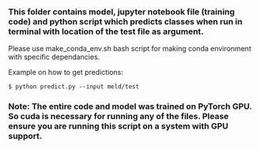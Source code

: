 ### This folder contains model, jupyter notebook file (training code) and python script which predicts classes when run in terminal with location of the test file as argument.

Please use make_conda_env.sh bash script for making conda environment with specific dependancies.

Example on how to get predictions:
```
$ python predict.py --input meld/test

```

### Note: The entire code and model was trained on PyTorch GPU. So cuda is necessary for running any of the files. Please ensure you are running this script on a system with GPU support.
